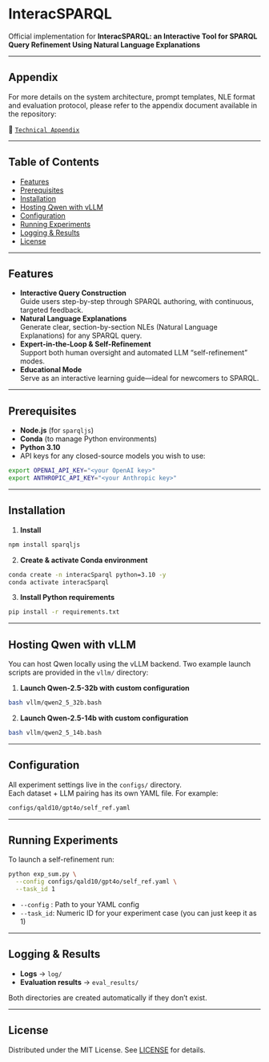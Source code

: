 # InteracSPARQL

Official implementation for **InteracSPARQL: an Interactive Tool for SPARQL Query
Refinement Using Natural Language Explanations**

---

## Appendix

For more details on the system architecture, prompt templates, NLE format and evaluation protocol, please refer to the appendix document available in the repository:

📄 [`Technical Appendix`](./appendix.pdf)

---

## Table of Contents

- [Features](#features)
- [Prerequisites](#prerequisites)
- [Installation](#installation)
- [Hosting Qwen with vLLM](#hosting-qwen-with-vllm)
- [Configuration](#configuration)
- [Running Experiments](#running-experiments)
- [Logging & Results](#logging--results)
- [License](#license)

---

## Features

- **Interactive Query Construction**\
  Guide users step-by-step through SPARQL authoring, with continuous, targeted feedback.
- **Natural Language Explanations**\
  Generate clear, section-by-section NLEs (Natural Language Explanations) for any SPARQL query.
- **Expert-in-the-Loop & Self-Refinement**\
  Support both human oversight and automated LLM “self-refinement” modes.
- **Educational Mode**\
  Serve as an interactive learning guide—ideal for newcomers to SPARQL.

---

## Prerequisites

- **Node.js** (for `sparqljs`)
- **Conda** (to manage Python environments)
- **Python 3.10**
- API keys for any closed-source models you wish to use:

```bash
export OPENAI_API_KEY="<your OpenAI key>"
export ANTHROPIC_API_KEY="<your Anthropic key>"
```

---

## Installation

1. **Install**

```bash
npm install sparqljs
```

2. **Create & activate Conda environment**

```bash
conda create -n interacSparql python=3.10 -y
conda activate interacSparql
```

3. **Install Python requirements**

```bash
pip install -r requirements.txt
```

---

## Hosting Qwen with vLLM

You can host Qwen locally using the vLLM backend. Two example launch scripts are provided in the `vllm/` directory:

1. **Launch Qwen-2.5-32b with custom configuration**

```bash
bash vllm/qwen2_5_32b.bash
```

2. **Launch Qwen-2.5-14b with custom configuration**

```bash
bash vllm/qwen2_5_14b.bash
```

---

## Configuration

All experiment settings live in the `configs/` directory.\
Each dataset + LLM pairing has its own YAML file. For example:

```bash
configs/qald10/gpt4o/self_ref.yaml
```

---

## Running Experiments

To launch a self-refinement run:

```bash
python exp_sum.py \
  --config configs/qald10/gpt4o/self_ref.yaml \
  --task_id 1
```

- `--config` : Path to your YAML config
- `--task_id`: Numeric ID for your experiment case (you can just keep it as 1)

---

## Logging & Results

- **Logs** → `log/`
- **Evaluation results** → `eval_results/`

Both directories are created automatically if they don’t exist.

---

## License

Distributed under the MIT License. See [LICENSE](LICENSE) for details.
